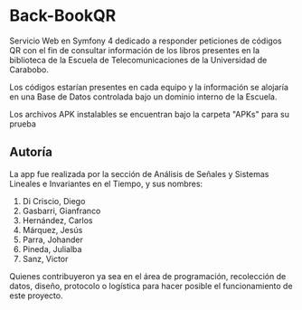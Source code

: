 # Back-BookQR

Servicio Web en Symfony 4 dedicado a responder peticiones de códigos QR con el fin de consultar información de los libros presentes en la biblioteca de la Escuela de Telecomunicaciones de la Universidad de Carabobo.

Los códigos estarían presentes en cada equipo y la información se alojaría en una Base de Datos controlada bajo un dominio interno de la Escuela.

Los archivos APK instalables se encuentran bajo la carpeta "APKs" para su prueba

## Autoría

La app fue realizada por la sección de Análisis de Señales y Sistemas Lineales e Invariantes en el Tiempo, y sus nombres:

1. Di Criscio, Diego
2. Gasbarri, Gianfranco
3. Hernández, Carlos
4. Márquez, Jesús
5. Parra, Johander
6. Pineda, Julialba
7. Sanz, Victor

Quienes contribuyeron ya sea en el área de programación, recolección de datos, diseño, protocolo o logística para hacer posible el funcionamiento de este proyecto.
